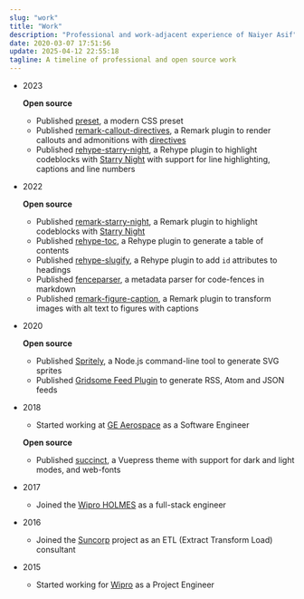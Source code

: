 ```yaml
---
slug: "work"
title: "Work"
description: "Professional and work-adjacent experience of Naiyer Asif"
date: 2020-03-07 17:51:56
update: 2025-04-12 22:55:18
tagline: A timeline of professional and open source work
---
```


<div class="timeline">

- 2023

	**Open source**

	- Published [preset](https://github.com/Microflash/preset), a modern CSS preset
	- Published [remark-callout-directives](https://github.com/Microflash/remark-callout-directives), a Remark plugin to render callouts and admonitions with [directives](https://talk.commonmark.org/t/generic-directives-plugins-syntax/444)
	- Published [rehype-starry-night](https://github.com/Microflash/rehype-starry-night), a Rehype plugin to highlight codeblocks with [Starry Night](https://github.com/wooorm/starry-night) with support for line highlighting, captions and line numbers

- 2022

	**Open source**

	- Published [remark-starry-night](https://github.com/Microflash/remark-starry-night), a Remark plugin to highlight codeblocks with [Starry Night](https://github.com/wooorm/starry-night)
	- Published [rehype-toc](https://github.com/Microflash/rehype-toc), a Rehype plugin to generate a table of contents
	- Published [rehype-slugify](https://github.com/Microflash/rehype-slugify), a Rehype plugin to add `id` attributes to headings
	- Published [fenceparser](https://github.com/Microflash/fenceparser), a metadata parser for code-fences in markdown
	- Published [remark-figure-caption](https://github.com/Microflash/remark-figure-caption), a Remark plugin to transform images with alt text to figures with captions

- 2020
	
	**Open source**

	- Published [Spritely](https://github.com/Microflash/spritely), a Node.js command-line tool to generate SVG sprites
	- Published [Gridsome Feed Plugin](https://github.com/Microflash/gridsome-plugin-feed) to generate RSS, Atom and JSON feeds

- 2018

	- Started working at [GE Aerospace](https://www.geaerospace.com/) as a Software Engineer

	**Open source**

	- Published [succinct](https://github.com/Microflash/vuepress-theme-succinct), a Vuepress theme with support for dark and light modes, and web-fonts

- 2017

	- Joined the [Wipro HOLMES](https://www.wipro.com/holmes/) as a full-stack engineer

- 2016

	- Joined the [Suncorp](https://www.suncorp.com.au/) project as an ETL (Extract Transform Load) consultant

- 2015
	
	- Started working for [Wipro](https://www.wipro.com/) as a Project Engineer

</div>
